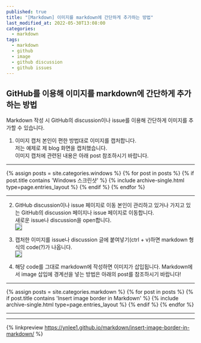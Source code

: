 ```yaml
---
published: true
title: "[Markdown] 이미지를 markdown에 간단하게 추가하는 방법"
last_modified_at: 2022-05-30T13:08:00
categories:
  - markdown
tags:
  - markdown
  - github
  - image
  - github discussion
  - github issues
---
```


## GitHub를 이용해 이미지를 markdown에 간단하게 추가하는 방법
Markdown 작성 시 GitHub의 discussion이나 issue를 이용해 간단하게 이미지를 추가할 수 있습니다.<br>


1. 이미지 캡처
본인이 편한 방법대로 이미지를 캡처합니다.<br>
저는 예제로 제 blog 화면을 캡처했습니다.<br>
이미지 캡처에 관련된 내용은 아래 post 참조하시기 바랍니다.<br>

---
{% assign posts = site.categories.windows %}
{% for post in posts %}
  {% if post.title contains 'Windows 스크린샷' %}
    {% include archive-single.html type=page.entries_layout %}
  {% endif %} 
{% endfor %}

---
2. GitHub discussion이나 issue 페이지로 이동
본인이 관리하고 있거나 가지고 있는 GitHub의 discussion 페이지나 issue 페이지로 이동합니다.<br>
새로운 issue나 discussion을 open합니다.<br>
<img src="https://user-images.githubusercontent.com/90759236/170876567-44ea0996-98da-41be-81c8-90a1d564e689.png" style="border: 1px solid grey; max-width: 70%; height: auto;"><br>

3. 캡처한 이미지를 issue나 discussion 글에 붙여넣기(ctrl + v)하면 markdown 형식의 code(?)가 나옵니다.<br>
<img src="https://user-images.githubusercontent.com/90759236/170876642-e2fb3c27-94e6-43d4-8182-91a82f42b184.png" style="border: 1px solid grey; max-width: 70%; height: auto;"><br>

4. 해당 code를 그대로 markdown에 작성하면 이미지가 삽입됩니다.
Markdown에서 image 삽입에 경계선을 넣는 방법은 아래의 post를 참조하시기 바랍니다!

---
{% assign posts = site.categories.markdown %}
{% for post in posts %}
  {% if post.title contains 'Insert image border in Markdown' %}
    {% include archive-single.html type=page.entries_layout %}
  {% endif %} 
{% endfor %}

---

---
{% linkpreview https://ynlee1.github.io/markdown/insert-image-border-in-markdown/ %}